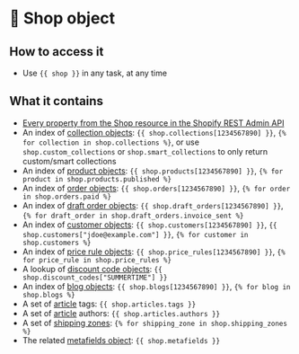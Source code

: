 # 💪 Shop object

## How to access it

* Use `{{ shop }}`  in any task, at any time

## What it contains

* [Every property from the Shop resource in the Shopify REST Admin API](https://shopify.dev/docs/admin-api/rest/reference/store-properties/shop#properties)
* An index of [collection objects](collection-object.md): `{{ shop.collections[1234567890] }}`, `{% for collection in shop.collections %}`, or use `shop.custom_collections` or `shop.smart_collections` to only return custom/smart collections
* An index of [product objects](product-object.md): `{{ shop.products[1234567890] }}`, `{% for product in shop.products.published %}`
*  An index of [order objects](order-object.md): `{{ shop.orders[1234567890] }}`, `{% for order in shop.orders.paid %}`
*  An index of [draft order objects](https://docs.usemechanic.com/article/386-the-draft-order-object): `{{ shop.draft_orders[1234567890] }}`, `{% for draft_order in shop.draft_orders.invoice_sent %}`
* An index of [customer objects](customer-object.md): `{{ shop.customers[1234567890] }}`, `{{ shop.customers["jdoe@example.com"] }}`, `{% for customer in shop.customers %}` 
* An index of [price rule objects](price-rule-object.md): `{{ shop.price_rules[1234567890] }}`, `{% for price_rule in shop.price_rules %}` 
* A lookup of [discount code objects](discount-code-object.md): `{{ shop.discount_codes["SUMMERTIME"] }}`
* An index of [blog objects](blog-object.md): `{{ shop.blogs[1234567890] }}`, `{% for blog in shop.blogs %}` 
* A set of [article](article-object.md) tags: `{{ shop.articles.tags }}` 
* A set of [article](article-object.md) authors: `{{ shop.articles.authors }}` 
* A set of [shipping zones](shipping-zone-object.md): `{% for shipping_zone in shop.shipping_zones %}`
* The related [metafields object](metafields-object.md): `{{ shop.metafields }}` 

